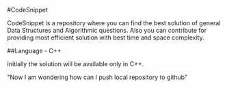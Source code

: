 #CodeSnippet

CodeSnippet is a repository where you can find the best solution of general Data Structures and Algorithmic questions. Also you can contribute for providing most efficient solution with best time and space complexity.

##Language - C++

Initially the solution will be available only in C++.

"Now I am wondering how can I push local repository to github"
